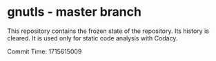 # gnutls - master branch

This repository contains the frozen state of the repository.
Its history is cleared. It is used only for static code
analysis with Codacy.

Commit Time: 1715615009